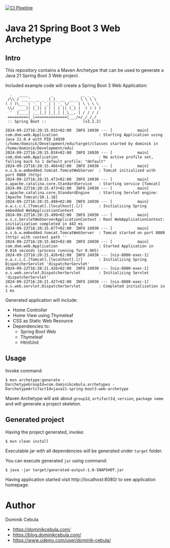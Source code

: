 [![CI Pipeline](https://github.com/dominikcebula/java21-spring-boot3-web-archetype/actions/workflows/maven.yml/badge.svg)](https://github.com/dominikcebula/java21-spring-boot3-web-archetype/actions/workflows/maven.yml)

# Java 21 Spring Boot 3 Web Archetype

## Intro

This repository contains a Maven Archetype that can be used to generate a Java 21 Spring Boot 3 Web project.

Included example code will create a Spring Boot 3 Web Application:

```
  .   ____          _            __ _ _
 /\\ / ___'_ __ _ _(_)_ __  __ _ \ \ \ \
( ( )\___ | '_ | '_| | '_ \/ _` | \ \ \ \
 \\/  ___)| |_)| | | | | || (_| |  ) ) ) )
  '  |____| .__|_| |_|_| |_\__, | / / / /
 =========|_|==============|___/=/_/_/_/
 :: Spring Boot ::                (v3.2.2)

2024-09-22T16:20:15.032+02:00  INFO 24930 --- [           main] com.dom.web.Application                  : Starting Application using Java 21.0.4 with PID 24930 (/home/dominik/Development/edu/target/classes started by dominik in /home/dominik/Development/edu)
2024-09-22T16:20:15.034+02:00  INFO 24930 --- [           main] com.dom.web.Application                  : No active profile set, falling back to 1 default profile: "default"
2024-09-22T16:20:15.466+02:00  INFO 24930 --- [           main] o.s.b.w.embedded.tomcat.TomcatWebServer  : Tomcat initialized with port 8080 (http)
2024-09-22T16:20:15.473+02:00  INFO 24930 --- [           main] o.apache.catalina.core.StandardService   : Starting service [Tomcat]
2024-09-22T16:20:15.473+02:00  INFO 24930 --- [           main] o.apache.catalina.core.StandardEngine    : Starting Servlet engine: [Apache Tomcat/10.1.18]
2024-09-22T16:20:15.498+02:00  INFO 24930 --- [           main] o.a.c.c.C.[Tomcat].[localhost].[/]       : Initializing Spring embedded WebApplicationContext
2024-09-22T16:20:15.499+02:00  INFO 24930 --- [           main] w.s.c.ServletWebServerApplicationContext : Root WebApplicationContext: initialization completed in 443 ms
2024-09-22T16:20:15.677+02:00  INFO 24930 --- [           main] o.s.b.w.embedded.tomcat.TomcatWebServer  : Tomcat started on port 8080 (http) with context path ''
2024-09-22T16:20:15.683+02:00  INFO 24930 --- [           main] com.dom.web.Application                  : Started Application in 0.816 seconds (process running for 0.965)
2024-09-22T16:20:21.426+02:00  INFO 24930 --- [nio-8080-exec-1] o.a.c.c.C.[Tomcat].[localhost].[/]       : Initializing Spring DispatcherServlet 'dispatcherServlet'
2024-09-22T16:20:21.426+02:00  INFO 24930 --- [nio-8080-exec-1] o.s.web.servlet.DispatcherServlet        : Initializing Servlet 'dispatcherServlet'
2024-09-22T16:20:21.427+02:00  INFO 24930 --- [nio-8080-exec-1] o.s.web.servlet.DispatcherServlet        : Completed initialization in 1 ms
```

Generated application will include:

* Home Controller
* Home View using Thymeleaf
* CSS as Static Web Resource
* Dependencies to:
    * Spring Boot Web
    * Thymeleaf
    * HtmlUnit

## Usage

Invoke command:

```
$ mvn archetype:generate -DarchetypeGroupId=com.dominikcebula.archetypes -DarchetypeArtifactId=java21-spring-boot3-web-archetype
```

Maven Archetype will ask about `groupId`, `artifactId`, `version`, `package name` and will generate a project skeleton.

## Generated project

Having the project generated, invoke:

```
$ mvn clean install
```

Executable jar with all dependencies will be generated under `target` folder.

You can execute generated `jar` using command:

```
$ java -jar target/generated-output-1.0-SNAPSHOT.jar
```

Having application started visit http://localhost:8080/ to see application homepage.

# Author

Dominik Cebula

* https://dominikcebula.com/
* https://blog.dominikcebula.com/
* https://www.udemy.com/user/dominik-cebula/
